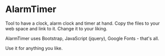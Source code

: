 # AlarmTimer

Tool to have a clock, alarm clock and timer at hand. Copy the files to your web space and link to it. Change it to your liking.

AlarmTimer uses Bootstrap, JavaScript (jquery), Google Fonts - that's all.

Use it for anything you like.

